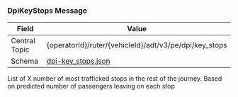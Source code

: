 ### DpiKeyStops Message
| Field         | Value                                                   |
|---------------|---------------------------------------------------------|
| Central Topic | {operatorId}/ruter/{vehicleId}/adt/v3/pe/dpi/key_stops  |
| Schema        | [ dpi-key_stops.json ](json-schemas/pe/dpi/key_stops/dpi-key_stops.json)|

List of X number of most trafficked stops in the rest of the journey. Based on predicted number of passengers leaving
on each stop
